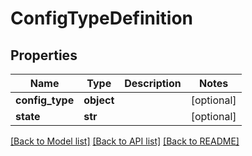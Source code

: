 # ConfigTypeDefinition

## Properties
Name | Type | Description | Notes
------------ | ------------- | ------------- | -------------
**config_type** | **object** |  | [optional] 
**state** | **str** |  | [optional] 

[[Back to Model list]](../README.md#documentation-for-models) [[Back to API list]](../README.md#documentation-for-api-endpoints) [[Back to README]](../README.md)


